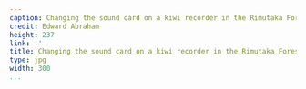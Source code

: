 ```yaml
---
caption: Changing the sound card on a kiwi recorder in the Rimutaka Forest Park
credit: Edward Abraham
height: 237
link: ''
title: Changing the sound card on a kiwi recorder in the Rimutaka Forest Park
type: jpg
width: 300
...
```

